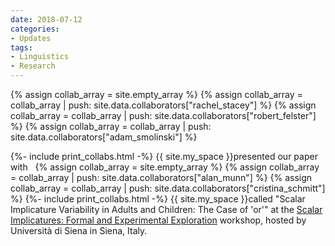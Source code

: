```yaml
---
date: 2018-07-12
categories:
- Updates
tags:
- Linguistics
- Research
---
```


{% assign collab_array = site.empty_array %}
{% assign collab_array = collab_array | push: site.data.collaborators["rachel_stacey"] %}
{% assign collab_array = collab_array | push: site.data.collaborators["robert_felster"] %}
{% assign collab_array = collab_array | push: site.data.collaborators["adam_smolinski"] %}

{%- include print_collabs.html -%} {{ site.my_space }}presented our paper with
&nbsp;
{% assign collab_array = site.empty_array %}
{% assign collab_array = collab_array | push: site.data.collaborators["alan_munn"] %}
{% assign collab_array = collab_array | push: site.data.collaborators["cristina_schmitt"] %}
{%- include print_collabs.html -%} {{ site.my_space }}called "Scalar Implicature Variability in Adults and Children: The Case of 'or'" at the <a href="http://www.xprag.de/?page_id=5455">Scalar Implicatures: Formal and Experimental Exploration</a> workshop, hosted by Università di Siena in Siena, Italy.

<!-- more -->
